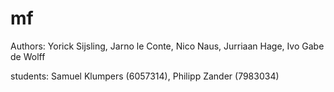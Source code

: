 # mf

Authors: Yorick Sijsling, Jarno le Conte, Nico Naus, Jurriaan Hage, Ivo Gabe de Wolff

students: Samuel Klumpers (6057314), Philipp Zander (7983034)
